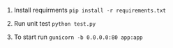 1. Install requirments `pip install -r requirements.txt`

2. Run unit test `python test.py`

3. To start run `gunicorn -b 0.0.0.0:80 app:app`


